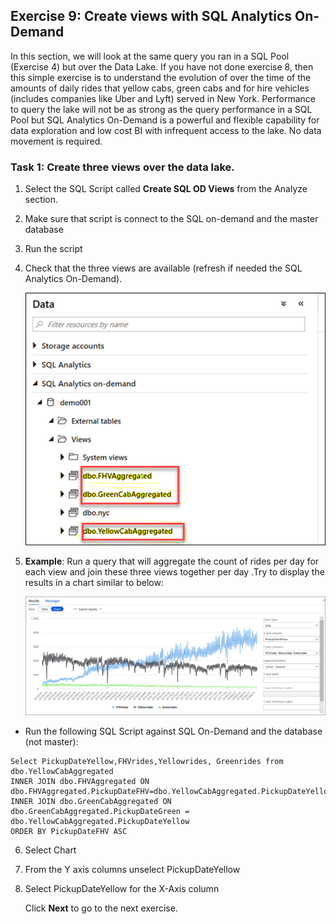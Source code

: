 ## Exercise 9: Create views with SQL Analytics On-Demand 

In this section, we will look at the same query you ran in a SQL Pool (Exercise 4) but over the Data Lake. If you have not done exercise 8, then this simple exercise is to understand the evolution of over the time of the amounts of daily rides that yellow cabs, green cabs and for hire vehicles (includes companies like Uber and Lyft) served in New York. Performance to query the lake will not be as strong as the query performance in a SQL Pool but SQL Analytics On-Demand is a powerful and flexible capability for data exploration and low cost BI with infrequent access to the lake. No data movement is required.

### Task 1: Create three views over the data lake.
 
1. Select the SQL Script called **Create SQL OD Views** from the Analyze section.
2. Make sure that script is connect to the SQL on-demand and the master database
3. Run the script
4. Check that the three views are available (refresh if needed the SQL Analytics On-Demand).

   ![views](images/84.png)

5. **Example**: Run a query that will aggregate the count of rides per day for each view and join these three views together per day .Try to display the results in a chart similar to below:

   ![views Example](images/76.png)

 - Run the following SQL Script against SQL On-Demand and the database (not master):
  
  ```
  Select PickupDateYellow,FHVrides,Yellowrides, Greenrides from dbo.YellowCabAggregated
  INNER JOIN dbo.FHVAggregated ON dbo.FHVAggregated.PickupDateFHV=dbo.YellowCabAggregated.PickupDateYellow
  INNER JOIN dbo.GreenCabAggregated ON dbo.GreenCabAggregated.PickupDateGreen = dbo.YellowCabAggregated.PickupDateYellow
  ORDER BY PickupDateFHV ASC
  ```

6. Select Chart

7. From the Y axis columns unselect PickupDateYellow

8. Select PickupDateYellow for the X-Axis column

   Click **Next** to go to the next exercise.
